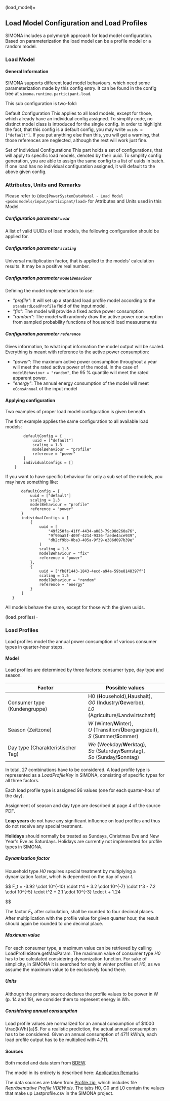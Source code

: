 (load_model)=
## Load Model Configuration and Load Profiles

SIMONA includes a polymorph approach for load model configuration. Based on parameterization the load model can be a profile model or a random model.

### Load Model

#### General Information

SIMONA supports different load model behaviours, which need some parameterization made by this config entry. It can be found in the config tree at ```simona.runtime.participant.load```.

This sub configuration is two-fold:

Default Configuration
This applies to all load models, except for those, which already have an individual config assigned. To simplify code, no distinct model class is introduced for the single config. In order to highlight the fact, that this config is a default config, you may write ```uuids = ["default"]```. If you put anything else than this, you will get a warning, that those references are neglected, although the rest will work just fine.

Set of Individual Configurations
This part holds a set of configurations, that will apply to specific load models, denoted by their uuid. To simplify config generation, you are able to assign the same config to a list of uuids in batch. If one load has no individual configuration assigned, it will default to the above given config.

### Attributes, Units and Remarks

Please refer to {doc}`PowerSystemDataModel - Load Model <psdm:models/input/participant/load>` for Attributes and Units used in this Model.


##### Configuration parameter ``uuid``

A list of valid UUIDs of load models, the following configuration should be applied for.

##### Configuration parameter ``scaling``

Universal multiplication factor, that is applied to the models' calculation results. It may be a positive real number.

##### Configuration parameter ``modelBehaviour``

Defining the model implementation to use:

- *"profile"*: It will set up a standard load profile model according to the ``standardLoadProfile`` field of the input model.
- *"fix"*: The model will provide a fixed active power consumption
- *"random"*: The model will randomly draw the active power consumption from sampled probability functions of household load measurements

##### Configuration parameter ``reference``

Gives information, to what input information the model output will be scaled. Everything is meant with reference to the active power consumption:

- *"power"*: The maximum active power consumption throughout a year will meet the rated active power of the model. In the case of ``modelBehaviour = "random"``, the 95 % quantile will meet the rated apparent power.
- *"energy"*: The annual energy consumption of the model will meet ``eConsAnnual`` of the input model

#### Applying configuration

Two examples of proper load model configuration is given beneath.

The first example applies the same configuration to all available load models:

```    simona.runtime.participant.load = {
        defaultConfig = {
            uuid = ["default"]
            scaling = 1.3
            modelBehaviour = "profile"
            reference = "power"
        }
        individualConfigs = []
    }
```

If you want to have specific behaviour for only a sub set of the models, you may have something like:

 ```   simona.runtime.participant.load = {
        defaultConfig = {
            uuid = ["default"]
            scaling = 1.3
            modelBehaviour = "profile"
            reference = "power"
        }
        individualConfigs = [
            {
                uuid = [
                    "49f250fa-41ff-4434-a083-79c98d260a76",
                    "9f90aa5f-409f-4214-9336-faede4ace939",
                    "db2cf9bb-0ba3-405a-9f39-e386d097b39e"
                ]
                scaling = 1.3
                modelBehaviour = "fix"
                reference = "power"
            },
            {
                uuid = ["fb8f1443-1843-4ecd-a94a-59be8148397f"]
                scaling = 1.5
                modelBehaviour = "random"
                reference = "energy"
            }
        ]
    }
```
All models behave the same, except for those with the given uuids.

(load_profiles)=
### Load Profiles

Load profiles model the annual power consumption of various consumer types in quarter-hour steps.

#### Model

Load profiles are determined by three factors: consumer type, day type and season.


| Factor                            | Possible values                                                                                             |
| ----------------------------------- | ------------------------------------------------------------------------------------------------------------- |
| Consumer type (Kundengruppe)      | H0 (**H**ousehold),**H**aushalt),<br>*G0* (Industry/**G**ewerbe),<br> *L0* (Agriculture/**L**andwirtschaft) |
| Season (Zeitzone)                 | *W* (Winter/**W**inter),<br> *U* (Transition/**Ü**bergangszeit),<br> *S* (Summer/**S**ommer)               |
| Day type (Charakteristischer Tag) | *We* (Weekday/**We**rktag),<br> *Sa* (Saturday/**S**amstag),<br> *So* (Sunday/**S**onntag)                  |

In total, 27 combinations have to be considered. A load profile type is represented as a *LoadProfileKey* in SIMONA, consisting of specific types for all three factors.

Each load profile type is assigned 96 values (one for each quarter-hour of the day).

Assignment of season and day type are described at page 4 of the source PDF.

**Leap years** do not have any significant influence on load profiles and thus do not receive any special treatment.

**Holidays** should normally be treated as Sundays, Christmas Eve and New Year\'s Eve as Saturdays. Holidays are currently not implemented for profile types in SIMONA.

##### Dynamization factor

Household type *H0* requires special treatment by multiplying a dynamization factor, which is dependent on the day of year *t*.

$$
F_t = -3.92 \cdot 10^{-10} \cdot t^4 + 3.2 \cdot 10^{-7}
\cdot t^3 - 7.2 \cdot 10^{-5} \cdot t^2 + 2.1 \cdot 10^{-3}
\cdot t + 1.24

$$

The factor $F_t$, after calculation, shall be rounded to four decimal places. After multiplication with the profile value for given quarter hour, the result should again be rounded to one decimal place.

##### Maximum value

For each consumer type, a maximum value can be retrieved by calling LoadProfileStore.getMaxParam. The maximum value of consumer type *H0* has to be calculated considering dynamization function. For sake of simplicity, in SIMONA it is searched for only in winter profiles of *H0*, as we assume the maximum value to be exclusively found there.

##### Units

Although the primary source declares the profile values to be power in W (p. 14 and 19), we consider them to represent energy in Wh.

##### Considering annual consumption

Load profile values are normalized for an annual consumption of $1000 \frac{kWh}{a}$. For a realistic prediction, the actual annual consumption has to be considered. Given an annual consumption of 4711 kWh/a, each load profile output has to be multiplied with 4.711.

#### Sources

Both model and data stem from [BDEW](https://www.bdew.de/energie/standardlastprofile-strom/).

The model in its entirety is described here: [Application Remarks](https://www.bdew.de/media/documents/2000131_Anwendung-repraesentativen_Lastprofile-Step-by-step.pdf)

The data sources are taken from [Profile.zip](https://www.bdew.de/media/documents/Profile.zip), which includes file *Repräsentative Profile VDEW.xls*. The tabs H0, G0 and L0 contain the values that make up Lastprofile.csv in the SIMONA project.
